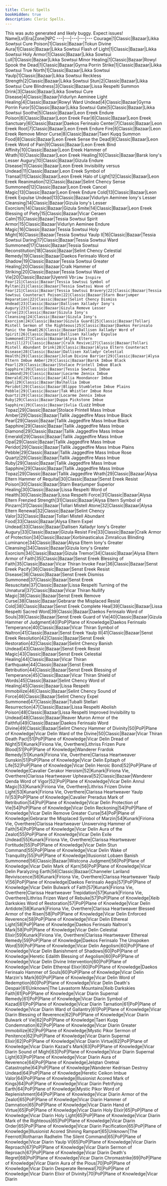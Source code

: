 ```yaml
---
title: Cleric Spells
bookHidden: true
description: Cleric Spells.
---
```

This was auto generated and likely buggy. Expect issues!
Name|Lvl|Era|Zone|NPC
---|---|---|---|---
Courage|1|Classic|Bazaar|Likka Sowtsui
Cure Poison|1|Classic|Bazaar|Tokun
Divine Aura|1|Classic|Bazaar|Likka Sowtsui
Flash of Light|1|Classic|Bazaar|Likka Sowtsui
Holy Armor|1|Classic|Bazaar|Likka Sowtsui
Lull|1|Classic|Bazaar|Likka Sowtsui
Minor Healing|1|Classic|Bazaar|Rowyl
Spook the Dead|1|Classic|Bazaar|Gyrna Porrin
Strike|1|Classic|Bazaar|Likka Sowtsui
True North|1|Classic|Bazaar|Likka Sowtsui
Yaulp|1|Classic|Bazaar|Likka Sowtsui
Reckless Strength|2|Classic|Bazaar|Likka Sowtsui
Stun|2|Classic|Bazaar|Likka Sowtsui
Cure Blindness|3|Classic|Bazaar|Lissa Respelti
Summon Drink|3|Classic|Bazaar|Likka Sowtsui
Cure Disease|4|Classic|Bazaar|Vidurlyn Aeminee
Light Healing|4|Classic|Bazaar|Rowyl
Ward Undead|4|Classic|Bazaar|Gyrna Porrin
Furor|5|Classic|Bazaar|Likka Sowtsui
Gate|5|Classic|Bazaar|Likka Sowtsui
Soothe|5|Classic|Bazaar|Leon Ereek
Endure Poison|6|Classic|Bazaar|Leon Ereek
Fear|6|Classic|Bazaar|Leon Ereek
Sanctuary|6|Classic|Bazaar|Daekos Ferinsalo
Center|7|Classic|Bazaar|Leon Ereek
Root|7|Classic|Bazaar|Leon Ereek
Endure Fire|8|Classic|Bazaar|Leon Ereek
Remove Minor Curse|8|Classic|Bazaar|Taeri Kuqq
Summon Food|8|Classic|Bazaar|Leon Ereek
Sense the Dead|9|Classic|Bazaar|Leon Ereek
Word of Pain|9|Classic|Bazaar|Leon Ereek
Bind Affinity|10|Classic|Bazaar|Leon Ereek
Hammer of Wrath|10|Classic|Bazaar|Leon Ereek
Healing|10|Classic|Bazaar|Barsk
Iony's Lesser Augury|10|Classic|Bazaar|Gizula
Endure Disease|11|Classic|Bazaar|Leon Ereek
Invisibility versus Undead|11|Classic|Bazaar|Leon Ereek
Symbol of Transal|11|Classic|Bazaar|Leon Ereek
Halo of Light|12|Classic|Bazaar|Leon Ereek
Reanimation|12|Classic|Bazaar|Selint Chency
Sense Summoned|12|Classic|Bazaar|Leon Ereek
Cancel Magic|13|Classic|Bazaar|Leon Ereek
Endure Cold|13|Classic|Bazaar|Leon Ereek
Expulse Undead|13|Classic|Bazaar|Vidurlyn Aeminee
Iony's Lesser Cleansing|14|Classic|Bazaar|Gizula
Iony's Lesser Exorcism|14|Classic|Bazaar|Gizula
Smite|14|Classic|Bazaar|Leon Ereek
Blessing of Piety|15|Classic|Bazaar|Vicar Ceraen
Calm|15|Classic|Bazaar|Tessia Sowtsui
Spirit Armor|15|Classic|Bazaar|Vidurlyn Aeminee
Endure Magic|16|Classic|Bazaar|Tessia Sowtsui
Holy Might|16|Classic|Bazaar|Tessia Sowtsui
Yaulp II|16|Classic|Bazaar|Tessia Sowtsui
Daring|17|Classic|Bazaar|Tessia Sowtsui
Ward Summoned|17|Classic|Bazaar|Tessia Sowtsui
Reconstitution|18|Classic|Bazaar|Selint Chency
Celestial Remedy|19|Classic|Bazaar|Daekos Ferinsalo
Word of Shadow|19|Classic|Bazaar|Tessia Sowtsui
Greater Healing|20|Classic|Bazaar|Cralk
Hammer of Striking|20|Classic|Bazaar|Tessia Sowtsui
Ward of Vie|20|Classic|Bazaar|Uyennli V`Drimw
Inspire Fear|21|Classic|Bazaar|Tessia Sowtsui
Symbol of Ryltan|21|Classic|Bazaar|Tessia Sowtsui
Wave of Fear|21|Classic|Bazaar|Tessia Sowtsui
Bravery|22|Classic|Bazaar|Tessia Sowtsui
Counteract Poison|22|Classic|Bazaar|Starn Bearjumper
Reparation|22|Classic|Bazaar|Selint Chency
Dismiss Undead|23|Classic|Bazaar|Dallisen Xalladyr
Iony's Augury|23|Classic|Bazaar|Gizula
Remove Lesser Curse|23|Classic|Bazaar|Gizula
Iony's Cleansing|24|Classic|Bazaar|Gizula
Iony's Exorcism|24|Classic|Bazaar|Gizula
Guard|25|Classic|Bazaar|Tollari Mistell
Sermon of the Righteous|25|Classic|Bazaar|Daekos Ferinsalo
Panic the Dead|26|Classic|Bazaar|Dallisen Xalladyr
Word of Spirit|26|Classic|Bazaar|Dallisen Xalladyr
Expulse Summoned|27|Classic|Bazaar|Alysa Eltern
Instill|27|Classic|Bazaar|Cralk
Revive|27|Classic|Bazaar|Tollari Mistell
Abundant Drink|28|Classic|Bazaar|Alysa Eltern
Counteract Disease|28|Classic|Bazaar|Dallisen Xalladyr
Celestial Health|29|Classic|Bazaar|Jolum
Divine Barrier|29|Classic|Bazaar|Alysa Eltern
Imbue Amber|29|Classic|Bazaar|Barsk
Imbue Black Pearl|29|Classic|Bazaar|Stolace Printell
Imbue Black Sapphire|29|Classic|Bazaar|Tessia Sowtsui
Imbue Diamond|29|Classic|Bazaar|Locarme Zennix
Imbue Emerald|29|Classic|Bazaar|Allia Moondancer
Imbue Opal|29|Classic|Bazaar|Balhallia
Imbue Peridot|29|Classic|Bazaar|Blippo Stumbletoe
Imbue Plains Pebble|29|Classic|Bazaar|Tak Whistler
Imbue Rose Quartz|29|Classic|Bazaar|Locarme Zennix
Imbue Ruby|29|Classic|Bazaar|Duppa Pickstone
Imbue Sapphire|29|Classic|Bazaar|Svlia C`Luzz
Imbue Topaz|29|Classic|Bazaar|Stolace Printell
Mass Imbue Amber|29|Classic|Bazaar|Tallik Jaggedfire
Mass Imbue Black Pearl|29|Classic|Bazaar|Tallik Jaggedfire
Mass Imbue Black Sapphire|29|Classic|Bazaar|Tallik Jaggedfire
Mass Imbue Diamond|29|Classic|Bazaar|Tallik Jaggedfire
Mass Imbue Emerald|29|Classic|Bazaar|Tallik Jaggedfire
Mass Imbue Opal|29|Classic|Bazaar|Tallik Jaggedfire
Mass Imbue Peridot|29|Classic|Bazaar|Tallik Jaggedfire
Mass Imbue Plains Pebble|29|Classic|Bazaar|Tallik Jaggedfire
Mass Imbue Rose Quartz|29|Classic|Bazaar|Tallik Jaggedfire
Mass Imbue Ruby|29|Classic|Bazaar|Tallik Jaggedfire
Mass Imbue Sapphire|29|Classic|Bazaar|Tallik Jaggedfire
Mass Imbue Topaz|29|Classic|Bazaar|Tallik Jaggedfire
Wrath|29|Classic|Bazaar|Alysa Eltern
Hammer of Requital|30|Classic|Bazaar|Senst Ereek
Resist Poison|30|Classic|Bazaar|Starn Bearjumper
Superior Healing|30|Classic|Bazaar|Lissa Respelti
Word of Health|30|Classic|Bazaar|Lissa Respelti
Force|31|Classic|Bazaar|Alysa Eltern
Frenzied Strength|31|Classic|Bazaar|Alysa Eltern
Symbol of Pinzarn|31|Classic|Bazaar|Tollari Mistell
Atone|32|Classic|Bazaar|Alysa Eltern
Renewal|32|Classic|Bazaar|Selint Chency
Valor|32|Classic|Bazaar|Tollari Mistell
Abundant Food|33|Classic|Bazaar|Alysa Eltern
Expel Undead|33|Classic|Bazaar|Dallisen Xalladyr
Iony's Greater Augury|33|Classic|Bazaar|Gizula
Resist Fire|33|Classic|Bazaar|Cralk
Armor of Protection|34|Classic|Bazaar|Xorbinasticalus Zimralicus
Blinding Luminance|34|Classic|Bazaar|Alysa Eltern
Iony's Greater Cleansing|34|Classic|Bazaar|Gizula
Iony's Greater Exorcism|34|Classic|Bazaar|Gizula
Tremor|34|Classic|Bazaar|Alysa Eltern
Armor of Faith|35|Classic|Bazaar|Senst Ereek
Blessing of Faith|35|Classic|Bazaar|Vicar Thiran
Invoke Fear|36|Classic|Bazaar|Senst Ereek
Pacify|36|Classic|Bazaar|Senst Ereek
Resist Disease|36|Classic|Bazaar|Senst Ereek
Dismiss Summoned|37|Classic|Bazaar|Senst Ereek
Resuscitate|37|Classic|Bazaar|Lissa Respelti
Turning of the Unnatural|37|Classic|Bazaar|Vicar Thiran
Nullify Magic|38|Classic|Bazaar|Senst Ereek
Remove Curse|38|Classic|Bazaar|Gebrarar the Misplaced
Resist Cold|38|Classic|Bazaar|Senst Ereek
Complete Heal|39|Classic|Bazaar|Lissa Respelti
Sacred Word|39|Classic|Bazaar|Daekos Ferinsalo
Word of Souls|39|Classic|Bazaar|Senst Ereek
Guard of Vie|40|Classic|Bazaar|Gizula
Hammer of Judgment|40|PoP|Plane of Knowledge|Daekos Ferinsalo
Temperance|40|Classic|Bazaar|Vicar Thiran
Symbol of Naltron|41|Classic|Bazaar|Senst Ereek
Yaulp III|41|Classic|Bazaar|Senst Ereek
Resolution|42|Classic|Bazaar|Senst Ereek
Restoration|42|Classic|Bazaar|Selint Chency
Banish Undead|43|Classic|Bazaar|Senst Ereek
Resist Magic|43|Classic|Bazaar|Senst Ereek
Celestial Healing|44|Classic|Bazaar|Vicar Thiran
Earthquake|44|Classic|Bazaar|Senst Ereek
Retribution|44|Classic|Bazaar|Senst Ereek
Blessing of Temperance|45|Classic|Bazaar|Vicar Thiran
Shield of Words|45|Classic|Bazaar|Selint Chency
Word of Healing|45|Classic|Bazaar|Lissa Respelti
Immobilize|46|Classic|Bazaar|Selint Chency
Sound of Force|46|Classic|Bazaar|Selint Chency
Expel Summoned|47|Classic|Bazaar|Tuballi Stellari
Resurrection|47|Classic|Bazaar|Lissa Respelti
Abolish Poison|48|Classic|Bazaar|Lissa Respelti
Improved Invisibility to Undead|48|Classic|Bazaar|Reaver Muron
Armor of the Faithful|49|Classic|Bazaar|Daekos Ferinsalo
Word Divine|49|Classic|Bazaar|Selint Chency
Hammer of Divinity|50|PoP|Plane of Knowledge|Vicar Delin
Ward of the Divine|50|Classic|Bazaar|Vicar Thiran
Death Pact|51|PoP|Plane of Knowledge|Vicar Delin
Dread of Night|51|Kunark|Firiona Vie, Overthere|Lithriss Frizen
Pure Blood|51|PoP|Plane of Knowledge|Wanderer Frardok
Remedy|51|Kunark|Firiona Vie, Overthere|Clarissa Heartweaver
Sunskin|51|PoP|Plane of Knowledge|Vicar Delin
Epitaph of Life|52|PoP|Plane of Knowledge|Vicar Delin
Heroic Bond|52|PoP|Plane of Knowledge|Cavalier Cerakor
Heroism|52|Kunark|Firiona Vie, Overthere|Clarissa Heartweaver
Upheaval|52|Classic|Bazaar|Wanderer Qenda
Word of Vigor|52|PoP|Plane of Knowledge|Vicar Delin
Annul Magic|53|Kunark|Firiona Vie, Overthere|Lithriss Frizen
Divine Light|53|Kunark|Firiona Vie, Overthere|Clarissa Heartweaver
Yaulp IV|53|PoP|Plane of Knowledge|Cavalier Preradus
Mark of Retribution|54|PoP|Plane of Knowledge|Vicar Delin
Protection of Vie|54|PoP|Plane of Knowledge|Vicar Delin
Reckoning|54|PoP|Plane of Knowledge|Vicar Delin
Remove Greater Curse|54|PoP|Plane of Knowledge|Gebrarar the Misplaced
Symbol of Marzin|54|Kunark|Firiona Vie, Overthere|Clarissa Heartweaver
Unswerving Hammer of Faith|54|PoP|Plane of Knowledge|Vicar Delin
Aura of the Zealot|55|PoP|Plane of Knowledge|Vicar Delin
Exile Undead|55|Kunark|Firiona Vie, Overthere|Clarissa Heartweaver
Fortitude|55|PoP|Plane of Knowledge|Vicar Delin
Stun Command|55|PoP|Plane of Knowledge|Vicar Delin
Wake of Tranquility|55|PoP|Plane of Knowledge|Illusionist Lobaen
Banish Summoned|56|Classic|Bazaar|Wistcona
Judgment|56|PoP|Plane of Knowledge|Vicar Delin
Mark of Karn|56|PoP|Plane of Knowledge|Vicar Delin
Paralyzing Earth|56|Classic|Bazaar|Channeler Lariland
Reviviscence|56|Kunark|Firiona Vie, Overthere|Clarissa Heartweaver
Yaulp V|56|PoP|Plane of Knowledge|Daekos Ferinsalo
Aegis|57|PoP|Plane of Knowledge|Vicar Delin
Bulwark of Faith|57|Kunark|Firiona Vie, Overthere|Clarissa Heartweaver
Trepidation|57|Kunark|Firiona Vie, Overthere|Lithriss Frizen
Ward of Rebuke|57|PoP|Plane of Knowledge|Xeib Darkskies
Word of Restoration|57|PoP|Plane of Knowledge|Vicar Delin
Antidote|58|Kunark|Firiona Vie, Overthere|Clarissa Heartweaver
Blessed Armor of the Risen|58|PoP|Plane of Knowledge|Vicar Delin
Enforced Reverence|58|PoP|Plane of Knowledge|Vicar Delin
Ethereal Light|58|PoP|Plane of Knowledge|Daekos Ferinsalo
Naltron's Mark|58|PoP|Plane of Knowledge|Vicar Delin
Celestial Elixir|59|Kunark|Firiona Vie, Overthere|Clarissa Heartweaver
Ethereal Remedy|59|PoP|Plane of Knowledge|Daekos Ferinsalo
The Unspoken Word|59|PoP|Plane of Knowledge|Vicar Delin
Aegolism|60|PoP|Plane of Knowledge|Vicar Delin
Banishment of Shadows|60|PoP|Plane of Knowledge|Heretic Edalith
Blessing of Aegolism|60|PoP|Plane of Knowledge|Vicar Delin
Divine Intervention|60|PoP|Plane of Knowledge|Vicar Delin
Ethereal Elixir|60|PoP|Plane of Knowledge|Daekos Ferinsalo
Hammer of Souls|60|PoP|Plane of Knowledge|Vicar Delin
Marzin's Mark|60|PoP|Plane of Knowledge|Vicar Delin
Word of Redemption|60|PoP|Plane of Knowledge|Vicar Delin
Death's Despair|61|Unknown|The Lavastorm Mountains|Xeib Darkskies
Faith|61|PoP|Plane of Knowledge|Vicar Diarin
Supernal Remedy|61|PoP|Plane of Knowledge|Vicar Diarin
Symbol of Kazad|61|PoP|Plane of Knowledge|Vicar Diarin
Tarnation|61|PoP|Plane of Knowledge|Vicar Diarin
Ward of Gallantry|61|PoP|Plane of Knowledge|Vicar Diarin
Blessing of Reverence|62|PoP|Plane of Knowledge|Vicar Diarin
Bulwark of Vie|62|PoP|Plane of Knowledge|Taeri Kuqq
Condemnation|62|PoP|Plane of Knowledge|Vicar Diarin
Greater Immobilize|62|PoP|Plane of Knowledge|Mystic Pikor
Sermon of Penitence|62|PoP|Plane of Knowledge|Vicar Diarin
Supernal Elixir|62|PoP|Plane of Knowledge|Vicar Diarin
Virtue|62|PoP|Plane of Knowledge|Vicar Diarin
Kazad's Mark|63|PoP|Plane of Knowledge|Vicar Diarin
Sound of Might|63|PoP|Plane of Knowledge|Vicar Diarin
Supernal Light|63|PoP|Plane of Knowledge|Vicar Diarin
Aura of Reverence|64|PoP|Plane of Knowledge|Jelqtan Oretnai
Catastrophe|64|PoP|Plane of Knowledge|Wanderer Kedrisan
Destroy Undead|64|PoP|Plane of Knowledge|Heretic Ceikon
Imbue Valor|64|PoP|Plane of Knowledge|Illusionist Acored
Mark of Kings|64|PoP|Plane of Knowledge|Vicar Diarin
Petrifying Earth|64|PoP|Plane of Knowledge|Mystic Pikor
Word of Replenishment|64|PoP|Plane of Knowledge|Vicar Diarin
Armor of the Zealot|65|PoP|Plane of Knowledge|Vicar Diarin
Hammer of Damnation|65|PoP|Plane of Knowledge|Vicar Diarin
Hand of Virtue|65|PoP|Plane of Knowledge|Vicar Diarin
Holy Elixir|65|PoP|Plane of Knowledge|Vicar Diarin
Holy Light|65|PoP|Plane of Knowledge|Vicar Diarin
Mark of the Righteous|65|PoP|Plane of Knowledge|Vicar Diarin
Order|65|PoP|Plane of Knowledge|Vicar Diarin
Pacification|65|PoP|Plane of Knowledge|Illusionist Acored
Shining Rampart|65|Unknown|The Feerrott|Rotharran Radhelm
The Silent Command|65|PoP|Plane of Knowledge|Vicar Diarin
Yaulp VI|65|PoP|Plane of Knowledge|Vicar Diarin
Reproach|67|PoP|Plane of Knowledge|Vicar Diarin
Sermon of Reproach|67|PoP|Plane of Knowledge|Vicar Diarin
Death's Regret|68|PoP|Plane of Knowledge|Vicar Diarin
Chromastrike|69|PoP|Plane of Knowledge|Vicar Diarin
Aura of the Pious|70|PoP|Plane of Knowledge|Vicar Diarin
Desperate Renewal|70|PoP|Plane of Knowledge|Vicar Diarin
Elixir of Divinity|70|PoP|Plane of Knowledge|Vicar Diarin
